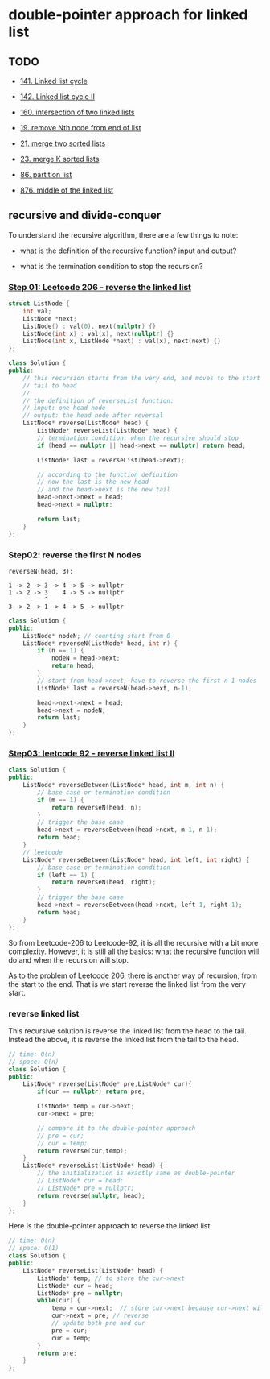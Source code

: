 # double-pointer approach for linked list

## TODO

* [141. Linked list cycle](https://leetcode.com/problems/linked-list-cycle/)

* [142. Linked list cycle II](https://leetcode.com/problems/linked-list-cycle-ii/)

* [160. intersection of two linked lists](https://leetcode.com/problems/intersection-of-two-linked-lists/)

* [19. remove Nth node from end of list]()

* [21. merge two sorted lists](https://leetcode.com/problems/merge-two-sorted-lists/)

* [23. merge K sorted lists](https://leetcode.com/problems/merge-k-sorted-lists/)

* [86. partition list](https://leetcode.com/problems/partition-list/)

* [876. middle of the linked list](https://leetcode.com/problems/middle-of-the-linked-list/)

## recursive and divide-conquer

To understand the recursive algorithm, there are a few things to note:

* what is the definition of the recursive function? input and output?

* what is the termination condition to stop the recursion?

### [Step 01: Leetcode 206 - reverse the linked list](https://leetcode.com/problems/reverse-linked-list/)

```C++
struct ListNode {
    int val;
    ListNode *next;
    ListNode() : val(0), next(nullptr) {}
    ListNode(int x) : val(x), next(nullptr) {}
    ListNode(int x, ListNode *next) : val(x), next(next) {}
};

class Solution {
public:
    // this recursion starts from the very end, and moves to the start
    // tail to head
    //
    // the definition of reverseList function:
    // input: one head node
    // output: the head node after reversal
    ListNode* reverse(ListNode* head) {
        ListNode* reverseList(ListNode* head) {
        // termination condition: when the recursive should stop
        if (head == nullptr || head->next == nullptr) return head;

        ListNode* last = reverseList(head->next);

        // according to the function definition
        // now the last is the new head
        // and the head->next is the new tail
        head->next->next = head;
        head->next = nullptr;

        return last;    
    }
};
```

### Step02: reverse the first N nodes

```
reverseN(head, 3):

1 -> 2 -> 3 -> 4 -> 5 -> nullptr
1 -> 2 -> 3    4 -> 5 -> nullptr
          ^
3 -> 2 -> 1 -> 4 -> 5 -> nullptr         
```

```C++
class Solution {
public:
    ListNode* nodeN; // counting start from 0
    ListNode* reverseN(ListNode* head, int n) {
        if (n == 1) {
            nodeN = head->next;
            return head;
        }
        // start from head->next, have to reverse the first n-1 nodes
        ListNode* last = reverseN(head->next, n-1);

        head->next->next = head;
        head->next = nodeN;
        return last;
    }
};
```

### [Step03: leetcode 92 - reverse linked list II](https://leetcode.com/problems/reverse-linked-list-ii/)

```C++
class Solution {
public:
    ListNode* reverseBetween(ListNode* head, int m, int n) {
        // base case or termination condition
        if (m == 1) {
            return reverseN(head, n);
        }
        // trigger the base case
        head->next = reverseBetween(head->next, m-1, n-1);
        return head;
    }
    // leetcode  
    ListNode* reverseBetween(ListNode* head, int left, int right) {
        // base case or termination condition
        if (left == 1) {
            return reverseN(head, right);
        }
        // trigger the base case
        head->next = reverseBetween(head->next, left-1, right-1);
        return head;    
    }
};
```

So from Leetcode-206 to Leetcode-92, it is all the recursive with a bit more complexity. However, it is still all the basics: what the recursive function will do and when the recursion will stop.

As to the problem of Leetcode 206, there is another way of recursion, from the start to the end. That is we start reverse the linked list from the very start.

### reverse linked list

This recursive solution is reverse the linked list from the head to the tail.
Instead the above, it is reverse the linked list from the tail to the head.

```C++
// time: O(n)
// space: O(n)
class Solution {
public:
    ListNode* reverse(ListNode* pre,ListNode* cur){
        if(cur == nullptr) return pre;

        ListNode* temp = cur->next;
        cur->next = pre;

        // compare it to the double-pointer approach
        // pre = cur;
        // cur = temp;
        return reverse(cur,temp);
    }
    ListNode* reverseList(ListNode* head) {
        // the initialization is exactly same as double-pointer
        // ListNode* cur = head;
        // ListNode* pre = nullptr;
        return reverse(nullptr, head);
    }
};
```

Here is the double-pointer approach to reverse the linked list.

```C++
// time: O(n)
// space: O(1)
class Solution {
public:
    ListNode* reverseList(ListNode* head) {
        ListNode* temp; // to store the cur->next
        ListNode* cur = head;
        ListNode* pre = nullptr;
        while(cur) {
            temp = cur->next;  // store cur->next because cur->next will be modified next
            cur->next = pre; // reverse
            // update both pre and cur
            pre = cur;
            cur = temp;
        }
        return pre;
    }
};
```

